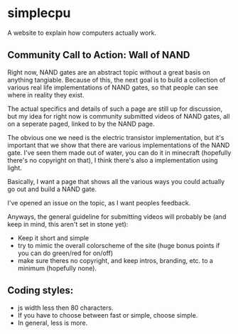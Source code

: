 simplecpu
=========

A website to explain how computers actually work.

Community Call to Action: Wall of NAND
-----------------------------------------
Right now, NAND gates are an abstract topic without a great basis on anything tangiable.
Because of this, the next goal is to build  a collection of various real life implementations of NAND gates, 
so that people can see where in reality they exist. 

The actual specifics and details of such a page are still up for discussion, but my idea for right now is
community submitted videos of NAND gates, all on a seperate paged, linked to by the NAND page. 

The obvious one we need is the electric transistor implementation, but it's important that we show that there are
various implementations of the NAND gate. I've seen them made out of water, you can do it in minecraft (hopefully
there's no copyright on that), I think there's also a implementation using light.

Basically, I want a page that shows all the various ways you could actually go out and build a NAND gate.

I've opened an issue on the topic, as I want peoples feedback.

Anyways, the general guideline for submitting videos will probably be (and keep in mind, this aren't set in stone yet):
 * Keep it short and simple
 * try to mimic the overall colorscheme of the site (huge bonus points if you can do green/red for on/off)
 * make sure theres no copyright, and keep intros, branding, etc. to a minimum (hopefully none).



Coding styles:
--------------

 * js width less then 80 characters.
 * If you have to choose between fast or simple, choose simple.
 * In general, less is more.




